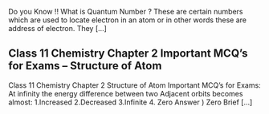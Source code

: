 Do you Know !! What is Quantum Number ? These are certain numbers which are used
to locate electron in an atom or in other words these are address of electron. They
[…]

## Class 11 Chemistry Chapter 2 Important MCQ’s for Exams – Structure of Atom

Class 11 Chemistry Chapter 2 Structure of Atom Important MCQ’s for Exams: At infinity
the energy difference between two Adjacent orbits becomes almost: 1.Increased 2.Decreased
3.Infinite 4. Zero Answer ) Zero Brief […]

